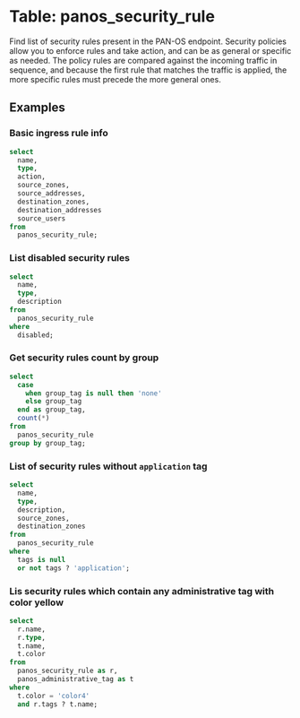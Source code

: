 # Table: panos_security_rule

Find list of security rules present in the PAN-OS endpoint. Security policies allow you to enforce rules and take action, and can be as general or specific as needed. The policy rules are compared against the incoming traffic in sequence, and because the first rule that matches the traffic is applied, the more specific rules must precede the more general ones.

## Examples

### Basic ingress rule info

```sql
select
  name,
  type,
  action,
  source_zones,
  source_addresses,
  destination_zones,
  destination_addresses
  source_users
from
  panos_security_rule;
```

### List disabled security rules

```sql
select
  name,
  type,
  description
from
  panos_security_rule
where
  disabled;
```

### Get security rules count by group

```sql
select
  case
    when group_tag is null then 'none'
    else group_tag
  end as group_tag,
  count(*)
from
  panos_security_rule
group by group_tag;
```

### List of security rules without `application` tag

```sql
select
  name,
  type,
  description,
  source_zones,
  destination_zones
from
  panos_security_rule
where
  tags is null
  or not tags ? 'application';
```

### Lis security rules which contain any administrative tag with color yellow

```sql
select
  r.name,
  r.type,
  t.name,
  t.color
from
  panos_security_rule as r,
  panos_administrative_tag as t
where
  t.color = 'color4'
  and r.tags ? t.name;
```
